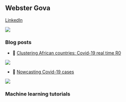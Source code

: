 ## Webster Gova
[LinkedIn](https://www.linkedin.com/in/webstergova/)

<img src="https://pbs.twimg.com/profile_images/1212745983030902785/H85k8k46_100x100.jpg">

### Blog posts
- 💬 [Clustering African countries: Covid-19 real time R0](https://medium.com/@webster_gova/why-you-should-cluster-covid-19-cases-in-africa-e3cfd7de7087)
<img src="https://miro.medium.com/max/625/0*2a95vpQkbMnili-y">

- 🔭 [Nowcasting Covid-19 cases](https://medium.com/@webster_gova/nowcasting-beyond-covid-19-visualisations-cf687882f313)
<img src="https://miro.medium.com/max/700/0*hk1faR5Aagf-Asei"> 

### Machine learning tutorials

